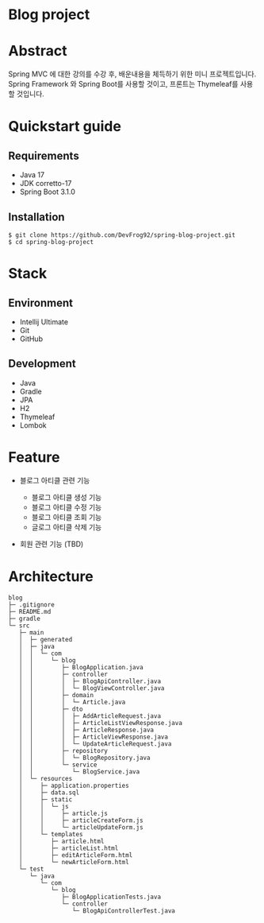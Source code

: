 # Blog project

# Abstract

Spring MVC 에 대한 강의를 수강 후, 배운내용을 체득하기 위한 미니 프로젝트입니다. 
Spring Framework 와 Spring Boot를 사용할 것이고, 프론트는 Thymeleaf를 사용할 것입니다.

# Quickstart guide

## Requirements
- Java 17
- JDK corretto-17
- Spring Boot 3.1.0


## Installation
```shell
$ git clone https://github.com/DevFrog92/spring-blog-project.git
$ cd spring-blog-project
```

# Stack

## Environment
- Intellij Ultimate
- Git
- GitHub

## Development
- Java
- Gradle
- JPA
- H2
- Thymeleaf
- Lombok


# Feature

- 블로그 아티클 관련 기능
    - 블로그 아티클 생성 기능
    - 블로그 아티클 수정 기능
    - 블로그 아티클 조회 기능
    - 글로그 아티클 삭제 기능

- 회원 관련 기능 (TBD)


# Architecture

```
blog
├─ .gitignore
├─ README.md
├─ gradle
└─ src
   ├─ main
   │  ├─ generated
   │  ├─ java
   │  │  └─ com
   │  │     └─ blog
   │  │        ├─ BlogApplication.java
   │  │        ├─ controller
   │  │        │  ├─ BlogApiController.java
   │  │        │  └─ BlogViewController.java
   │  │        ├─ domain
   │  │        │  └─ Article.java
   │  │        ├─ dto
   │  │        │  ├─ AddArticleRequest.java
   │  │        │  ├─ ArticleListViewResponse.java
   │  │        │  ├─ ArticleResponse.java
   │  │        │  ├─ ArticleViewResponse.java
   │  │        │  └─ UpdateArticleRequest.java
   │  │        ├─ repository
   │  │        │  └─ BlogRepository.java
   │  │        └─ service
   │  │           └─ BlogService.java
   │  └─ resources
   │     ├─ application.properties
   │     ├─ data.sql
   │     ├─ static
   │     │  └─ js
   │     │     ├─ article.js
   │     │     ├─ articleCreateForm.js
   │     │     └─ articleUpdateForm.js
   │     └─ templates
   │        ├─ article.html
   │        ├─ articleList.html
   │        ├─ editArticleForm.html
   │        └─ newArticleForm.html
   └─ test
      └─ java
         └─ com
            └─ blog
               ├─ BlogApplicationTests.java
               └─ controller
                  └─ BlogApiControllerTest.java
```
